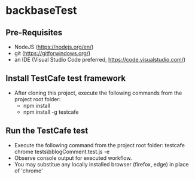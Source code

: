 # backbaseTest

## Pre-Requisites
- NodeJS (https://nodejs.org/en/)
- git (https://gitforwindows.org/)
- an IDE (Visual Studio Code preferred, https://code.visualstudio.com/)


## Install TestCafe test framework
- After cloning this project, execute the following commands from the project root folder:  
   - npm install
   - npm install -g testcafe


## Run the TestCafe test
- Execute the following command from the project root folder:  testcafe chrome tests\bblogComment.test.js -e
- Observe console output for executed workflow.
- You may substitue any locally installed browser (firefox, edge) in place of 'chrome'
